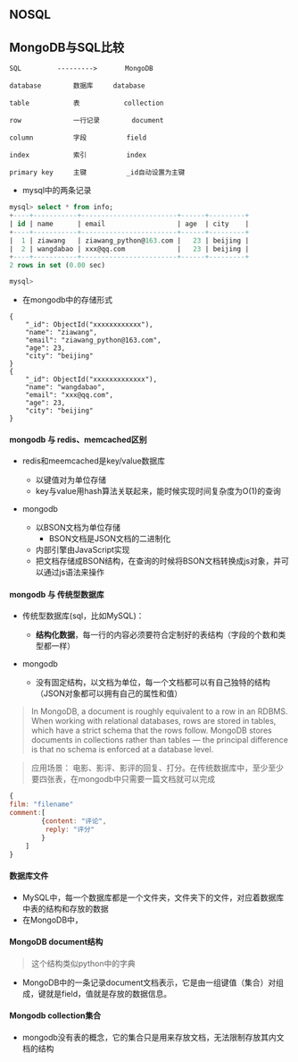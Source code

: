 ## NOSQL

## MongoDB与SQL比较


```
SQL 		---------> 		 MongoDB

database		数据库		database

table			表			collection

row 			一行记录		document

column			字段			field

index			索引			index

primary key		主键			_id自动设置为主键

```

- mysql中的两条记录

```sql
mysql> select * from info;
+----+-----------+------------------------+------+---------+
| id | name      | email                  | age  | city    |
+----+-----------+------------------------+------+---------+
|  1 | ziawang   | ziawang_python@163.com |   23 | beijing |
|  2 | wangdabao | xxx@qq.com             |   23 | beijing |
+----+-----------+------------------------+------+---------+
2 rows in set (0.00 sec)

mysql>
```

- 在mongodb中的存储形式

```
{
	"_id": ObjectId("xxxxxxxxxxxx"),
	"name": "ziawang",
	"email": "ziawang_python@163.com",
	"age": 23,
	"city": "beijing"
}
{
	"_id": ObjectId("xxxxxxxxxxxxx"),
	"name": "wangdabao",
	"email": "xxx@qq.com",
	"age": 23,
	"city": "beijing"
}

```

#### mongodb 与 redis、memcached区别
- redis和meemcached是key/value数据库
	- 以键值对为单位存储
	- key与value用hash算法关联起来，能时候实现时间复杂度为O(1)的查询

- mongodb
	- 以BSON文档为单位存储
		- BSON文档是JSON文档的二进制化
	- 内部引擎由JavaScript实现
	- 把文档存储成BSON结构，在查询的时候将BSON文档转换成js对象，并可以通过js语法来操作 

#### mongodb 与 传统型数据库

- 传统型数据库(sql，比如MySQL)：
	- **结构化数据**，每一行的内容必须要符合定制好的表结构（字段的个数和类型都一样）
	
- mongodb
	- 没有固定结构，以文档为单位，每一个文档都可以有自己独特的结构（JSON对象都可以拥有自己的属性和值）

> In MongoDB, a document is roughly equivalent to a row in an RDBMS. When working with relational databases, rows are stored in tables, which have a strict schema that the rows follow. MongoDB stores documents in collections rather than tables — the principal difference is that no schema is enforced at a database level.

> 应用场景： 电影、影评、影评的回复、打分。在传统数据库中，至少至少要四张表，在mongodb中只需要一篇文档就可以完成

```javascript
{
film: "filename"
comment:[
		{content: "评论",
		 reply: "评分"
		}
	]
}
```


#### 数据库文件

- MySQL中，每一个数据库都是一个文件夹，文件夹下的文件，对应着数据库中表的结构和存放的数据
- 在MongoDB中，


#### MongoDB document结构
> 这个结构类似python中的字典

- MongoDB中的一条记录document文档表示，它是由一组键值（集合）对组成，键就是field，值就是存放的数据信息。

#### Mongodb collection集合
- mongodb没有表的概念，它的集合只是用来存放文档，无法限制存放其内文档的结构
